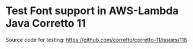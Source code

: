 # Test Font support in AWS-Lambda Java Corretto 11

Source code for testing: https://github.com/corretto/corretto-11/issues/118
